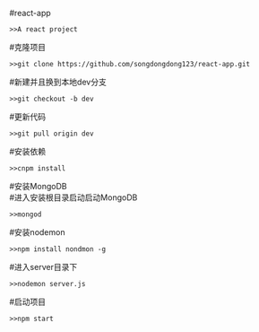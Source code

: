 #react-app<br>
```
>>A react project
```
#克隆项目<br>
```
>>git clone https://github.com/songdongdong123/react-app.git
```
#新建并且换到本地dev分支<br>
```
>>git checkout -b dev
```
#更新代码<br>
```
>>git pull origin dev
```
#安装依赖<br>
```
>>cnpm install
```
#安装MongoDB<br>
#进入安装根目录启动启动MongoDB<br>
```
>>mongod
```
#安装nodemon<br>
```
>>npm install nondmon -g
```
#进入server目录下<br>
```
>>nodemon server.js
```
#启动项目<br>
```
>>npm start
```
<br>
<img src="static/img/login.png" alt="">
<img src="static/img/register.png" alt="">
<img src="static/img/geniusinfo.png" alt="">
<img src="static/img/list.png" alt="">
<img src="static/img/usercenter.png" alt="">
<img src="static/img/msglist.png" alt="">
<img src="static/img/io.png" alt="">
